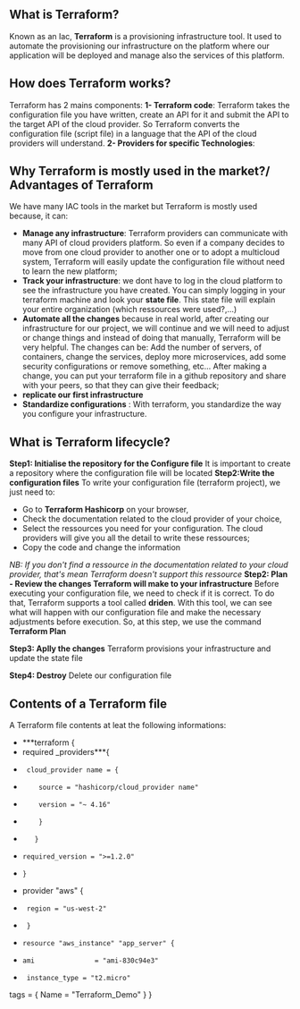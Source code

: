 ## What is Terraform?
   Known as an Iac, **Terraform** is a provisioning infrastructure tool. It used to automate the provisioning our infrastructure on the platform where our application will be deployed and manage also the services of this platform.

## How does Terraform works?
Terraform has 2 mains components:
**1- Terraform code**: Terraform takes the configuration file you have written, create an API for it and submit the API to the target API of the cloud provider. So Terraform converts the configuration file (script file) in a language that the API of the cloud providers will understand.
**2- Providers for specific Technologies**:

## Why Terraform is mostly used in the market?/ Advantages of Terraform
We have many IAC tools in the market but Terraform is mostly used because, it can:
- **Manage any infrastructure**: Terraform providers can communicate with many API of cloud providers platform. So even if a company decides to move from one cloud provider to another one or to adopt a multicloud system, Terraform will easily update the configuration file without need to learn the new platform;
- **Track your infrastructure**: we dont have to log in the cloud platform to see the infrastructure you have created. You can simply logging in your terraform machine and look your **state file**. This state file will explain your entire organization (which ressources were used?,...)
- **Automate all the changes** because in real world, after creating our infrastructure for our project, we will continue and we will need to adjust or change things and instead of doing that manually, Terraform will be very helpful. The changes can be: Add the number of servers, of containers, change the services, deploy more microservices, add some security configurations or remove something, etc... After making a change, you can put your terraform file in a github repository and share with  your peers, so that they can give their feedback;
- **replicate our first infrastructure**
- **Standardize configurations** : With terraform, you standardize the way you configure your infrastructure.

## What is Terraform lifecycle?
**Step1: Initialise the repository for the Configure file**
It is important to create a repository where the configuration file will be located
**Step2:Write the configuration files**
To write your configuration file (terraform project), we just need to:
- Go to **Terraform Hashicorp** on your browser, 
- Check the documentation related to the cloud provider of your choice,
- Select the ressources you need for your configuration. The cloud providers will give you all the detail to write these ressources;
- Copy the code and change the information

*NB: If you don't find a ressource in the documentation related to your cloud provider, that's mean Terraform doesn't support this ressource*
**Step2: Plan - Review the changes Terraform will make to your infrastructure**
Before executing your configuration file, we need to check if it is correct. To do that, Terraform supports a tool called **driden**. With this tool, we can see what will happen with our configuration file and make the necessary adjustments before execution. So, at this step, we use the command **Terraform Plan**

**Step3: Aplly the changes**
Terraform provisions your infrastructure and update the state file

**Step4: Destroy**
Delete our configuration file

## Contents of a Terraform file
A Terraform file contents at leat the following informations:
- ***terraform {
-    required _providers***{
-      cloud_provider name = {
-         source = "hashicorp/cloud_provider name"
-         version = "~ 4.16"
-         }
-        }
-     required_version = ">=1.2.0"
-     }

-    provider "aws" {
-      region = "us-west-2"
-      }
-     resource "aws_instance" "app_server" {
-     ami               = "ami-830c94e3"
-      instance_type = "t2.micro"

tags = {
  Name = "Terraform_Demo"
    }
   } 
  
